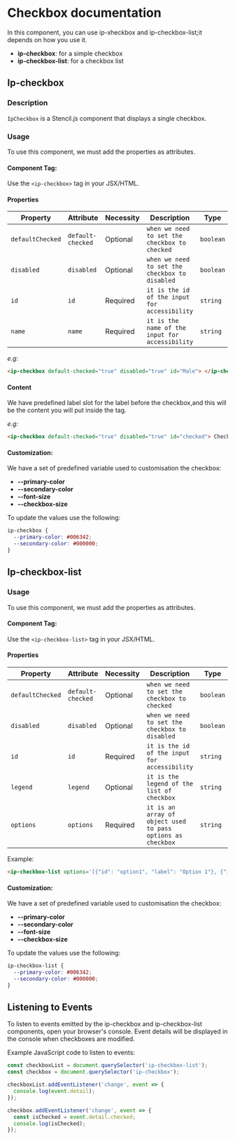 # Checkbox documentation

In this component, you can use ip-xheckbox and ip-checkbox-list;it depends on how you use it.

- **ip-checkbox**: for a simple checkbox
- **ip-checkbox-list**: for a checkbox list

## Ip-checkbox

### Description

`IpCheckbox` is a Stencil.js component that displays a single checkbox.

### Usage

To use this component, we must add the properties as attributes.

#### Component Tag:

Use the `<ip-checkbox>` tag in your JSX/HTML.

#### Properties

| Property         | Attribute         | Necessity | Description                                     | Type      | Default     |
| ---------------- | ----------------- | --------- | ----------------------------------------------- | --------- | ----------- |
| `defaultChecked` | `default-checked` | Optional  | `when we need to set the checkbox to checked`   | `boolean` | `false`     |
| `disabled`       | `disabled`        | Optional  | `when we need to set the checkbox to disabled`  | `boolean` | `false`     |
| `id`             | `id`              | Required  | `it is the id of the input for accessibility`   | `string`  | `undefined` |
| `name`           | `name`            | Required  | `it is the name of the input for accessibility` | `string`  | `undefined` |

_e.g:_

```html
<ip-checkbox default-checked="true" disabled="true" id="Male"> </ip-checkbox>
```

#### Content

We have predefined label slot for the label before the checkbox,and this will be the content you will put inside the tag.

_e.g:_

```html
<ip-checkbox default-checked="true" disabled="true" id="checked"> Checked ! </ip-checkbox>
```

#### Customization:

We have a set of predefined variable used to customisation the checkbox:

- **--primary-color**
- **--secondary-color**
- **--font-size**
- **--checkbox-size**

To update the values use the following:

```css
ip-checkbox {
  --primary-color: #006342;
  --secondary-color: #000000;
}
```

## Ip-checkbox-list

### Usage

To use this component, we must add the properties as attributes.

#### Component Tag:

Use the `<ip-checkbox-list>` tag in your JSX/HTML.

#### Properties

| Property         | Attribute         | Necessity | Description                                                 | Type      | Default     |
| ---------------- | ----------------- | --------- | ----------------------------------------------------------- | --------- | ----------- |
| `defaultChecked` | `default-checked` | Optional  | `when we need to set the checkbox to checked`               | `boolean` | `false`     |
| `disabled`       | `disabled`        | Optional  | `when we need to set the checkbox to disabled`              | `boolean` | `false`     |
| `id`             | `id`              | Required  | `it is the id of the input for accessibility`               | `string`  | `undefined` |
| `legend`         | `legend`          | Optional  | `it is the legend of the list of checkbox`                  | `string`  | `undefined` |
| `options`        | `options`         | Required  | `it is an array of object used to pass options as checkbox` | `string`  | `undefined` |

Example:

```html
<ip-checkbox-list options='[{"id": "option1", "label": "Option 1"}, {"id": "option2", "label": "Option 2"}]'></ip-checkbox-list>
```

#### Customization:

We have a set of predefined variable used to customisation the checkbox:

- **--primary-color**
- **--secondary-color**
- **--font-size**
- **--checkbox-size**

To update the values use the following:

```css
ip-checkbox-list {
  --primary-color: #006342;
  --secondary-color: #000000;
}
```

## Listening to Events

To listen to events emitted by the ip-checkbox and ip-checkbox-list components, open your browser's console. Event details will be displayed in the console when checkboxes are modified.

Example JavaScript code to listen to events:

```javascript
const checkboxList = document.querySelector('ip-checkbox-list');
const checkbox = document.querySelector('ip-checkbox');

checkboxList.addEventListener('change', event => {
  console.log(event.detail);
});

checkbox.addEventListener('change', event => {
  const isChecked = event.detail.checked;
  console.log(isChecked);
});
```
